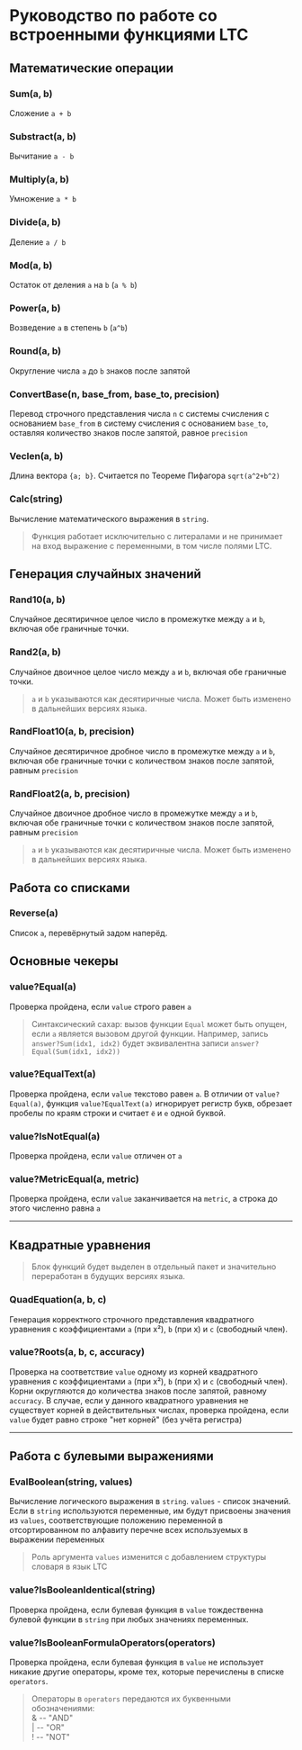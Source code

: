 # Руководство по работе со встроенными функциями LTC

## Математические операции

### Sum(a, b)

Сложение `а + b`

### Substract(a, b)

Вычитание `a - b`

### Multiply(a, b)

Умножение `a * b`

### Divide(a, b)

Деление `a / b`

### Mod(a, b)

Остаток от деления `a` на `b` (`a % b`)

### Power(a, b)

Возведение `a` в степень `b` (`a^b`)

### Round(a, b)

Округление числа `a` до `b` знаков после запятой

### ConvertBase(n, base_from, base_to, precision)

Перевод строчного представления числа `n` с системы счисления с основанием `base_from` в систему счисления с основанием `base_to`, оставляя количество знаков после запятой, равное `precision`

### Veclen(a, b)

Длина вектора `{a; b}`.
Считается по Теореме Пифагора `sqrt(a^2+b^2)`

### Calc(string)

Вычисление математического выражения в `string`.
> Функция работает исключительно с литералами и не принимает на вход выражение с переменными, в том числе полями LTC.

## Генерация случайных значений

### Rand10(a, b)

Случайное десятиричное целое число в промежутке между `a` и `b`, включая обе граничные точки.

### Rand2(a, b)

Случайное двоичное целое число между `a` и `b`, включая обе граничные точки.

> `a` и `b` указываются как десятиричные числа. Может быть изменено в дальнейших версиях языка.

### RandFloat10(a, b, precision)

Случайное десятиричное дробное число в промежутке между `a` и `b`, включая обе граничные точки с количеством знаков после запятой, равным `precision`

### RandFloat2(a, b, precision)

Случайное двоичное дробное число в промежутке между `a` и `b`, включая обе граничные точки с количеством знаков после запятой, равным `precision`

> `a` и `b` указываются как десятиричные числа. Может быть изменено в дальнейших версиях языка.

## Работа со списками

### Reverse(a)

Список `a`, перевёрнутый задом наперёд.

## Основные чекеры

### value?Equal(a)

Проверка пройдена, если `value` строго равен `a`
> Синтаксический сахар: вызов функции `Equal` может быть опущен, если `a` является вызовом другой функции. Например, запись `answer?Sum(idx1, idx2)` будет эквивалентна записи `answer?Equal(Sum(idx1, idx2))`

### value?EqualText(a)

Проверка пройдена, если `value` текстово равен `a`.
В отличии от `value?Equal(a)`, функция `value?EqualText(a)` игнорирует регистр букв, обрезает пробелы по краям строки и считает `ё` и `е` одной буквой.

### value?IsNotEqual(a)

Проверка пройдена, если `value` отличен от `a`

### value?MetricEqual(a, metric)

Проверка пройдена, если `value` заканчивается на `metric`, а строка до этого численно равна `a`

---

## Квадратные уравнения

> Блок функций будет выделен в отдельный пакет и значительно переработан в будущих версиях языка.

### QuadEquation(a, b, c)

Генерация корректного строчного представления квадратного уравнения с коэффициентами `a` (при x²), `b` (при x) и `c` (свободный член).

### value?Roots(a, b, c, accuracy)

Проверка на соответствие `value` одному из корней квадратного уравнения с коэффициентами `a` (при x²), `b` (при x) и `c` (свободный член).
Корни округляются до количества знаков после запятой, равному `accuracy`.
В случае, если у данного квадратного уравнения не существует корней в действительных числах, проверка пройдена, если `value` будет равно строке "нет корней" (без учёта регистра)

---

## Работа с булевыми выражениями

### EvalBoolean(string, values)

Вычисление логического выражения в `string`.
`values` - список значений. Если в `string` используются переменные, им будут присвоены значения из `values`, соответствующие положению переменной в отсортированном по алфавиту перечне всех используемых в выражении переменных
> Роль аргумента `values` изменится с добавлением структуры словаря в язык LTC

### value?IsBooleanIdentical(string)

Проверка пройдена, если булевая функция в `value` тождественна булевой функции в `string` при любых значениях переменных.

### value?IsBooleanFormulaOperators(operators)

Проверка пройдена, если булевая функция в `value` не использует никакие другие операторы, кроме тех, которые перечислены в списке `operators`.
> Операторы в `operators` передаются их буквенными обозначениями: </br>
> & -- "AND" </br>
> | -- "OR" </br>
> ! -- "NOT" </br>
